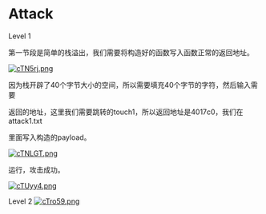 # Attack

Level 1

第一节段是简单的栈溢出，我们需要将构造好的函数写入函数正常的返回地址。

[![cTN5rj.png](https://z3.ax1x.com/2021/04/19/cTN5rj.png)](https://imgtu.com/i/cTN5rj)

因为栈开辟了40个字节大小的空间，所以需要填充40个字节的字符，然后输入需要

返回的地址，这里我们需要跳转的touch1，所以返回地址是4017c0，我们在attack1.txt

里面写入构造的payload。

[![cTNLGT.png](https://z3.ax1x.com/2021/04/19/cTNLGT.png)](https://imgtu.com/i/cTNLGT)

运行，攻击成功。

[![cTUyy4.png](https://z3.ax1x.com/2021/04/19/cTUyy4.png)](https://imgtu.com/i/cTUyy4)

Level 2
[![cTro59.png](https://z3.ax1x.com/2021/04/19/cTro59.png)](https://imgtu.com/i/cTro59)